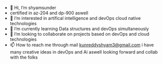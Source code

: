 - 👋 Hi, I’m shyamsunder
 - certified in az-204 and dp-900 aswell
- 👀 I’m interested in artifical intelligence and devOps cloud native technologies
- 🌱 I’m currently learning Data structures and devOps simultaneously
- 💞️ I’m looking to collaborate on projects based on devOps and cloud technologies
- 📫 How to reach me through mail kunreddyshyam3@gmail.com
  i have many creative ideas in devOps and Ai aswell looking forward and collab with the folks

<!---
kunreddyshyam3/kunreddyshyam3 is a ✨ special ✨ repository because its `README.md` (this file) appears on your GitHub profile.
You can click the Preview link to take a look at your changes.
--->

